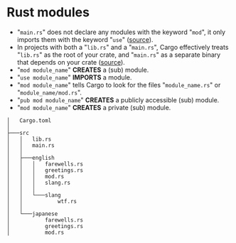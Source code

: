 # Rust modules

* "`main.rs`" does not declare any modules with the keyword "`mod`", it only imports them
  with the keyword "`use`" ([source](https://users.rust-lang.org/t/main-rs-and-lib-rs-at-same-level/42499/2)).
* In projects with both a "`lib.rs`" and a "`main.rs`", Cargo effectively treats "`lib.rs`" as the root of your 
  crate, and "`main.rs`" as a separate binary that depends on your crate
  ([source](https://users.rust-lang.org/t/main-rs-and-lib-rs-at-same-level/42499/2)).
* "`mod module_name`" **CREATES** a (sub) module.
* "`use module_name`" **IMPORTS** a module.
* "`mod module_name`" tells Cargo to look for the files "`module_name.rs`"
  or "`module_name/mod.rs`". 
* "`pub mod module_name`" **CREATES** a publicly accessible (sub) module.
* "`mod module_name`" **CREATES** a private (sub) module.

```
│   Cargo.toml
│
├───src
│   │   lib.rs
│   │   main.rs
│   │
│   ├───english
│   │   │   farewells.rs
│   │   │   greetings.rs
│   │   │   mod.rs
│   │   │   slang.rs
│   │   │
│   │   └───slang
│   │           wtf.rs
│   │
│   └───japanese
│           farewells.rs
│           greetings.rs
│           mod.rs
```
